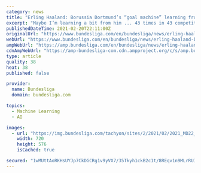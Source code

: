 ```yaml
---
category: news
title: "Erling Haaland: Borussia Dortmund’s “goal machine” learning from Zlatan Ibrahimovic"
excerpt: "Maybe I’m learning a bit from him ... 43 times in 43 competitive games for Dortmund since joining in January last year. “He’s a goal machine,” said Sancho at the final whistle. “I’m happy to assist his crazy goal, his first goal."
publishedDateTime: 2021-02-20T22:11:00Z
originalUrl: "https://www.bundesliga.com/en/bundesliga/news/erling-haaland-borussia-dortmund-s-goal-machine-ibrahimovic-sancho-14857"
webUrl: "https://www.bundesliga.com/en/bundesliga/news/erling-haaland-borussia-dortmund-s-goal-machine-ibrahimovic-sancho-14857"
ampWebUrl: "https://amp.bundesliga.com/en/bundesliga/news/erling-haaland-borussia-dortmund-s-goal-machine-ibrahimovic-sancho-14857"
cdnAmpWebUrl: "https://amp-bundesliga-com.cdn.ampproject.org/c/s/amp.bundesliga.com/en/bundesliga/news/erling-haaland-borussia-dortmund-s-goal-machine-ibrahimovic-sancho-14857"
type: article
quality: 38
heat: 38
published: false

provider:
  name: Bundesliga
  domain: bundesliga.com

topics:
  - Machine Learning
  - AI

images:
  - url: "https://img.bundesliga.com/tachyon/sites/2/2021/02/2021_MD22_S04BVB_LS_0300-scaled.jpg?crop=0px,0px,2133px,1706px&fit=720"
    width: 720
    height: 576
    isCached: true

secured: "1wMUttAoRKHsUYJp7CkDGCRg1v9yVX7/35Tkyh1ckB2c1t/8REqv1n9MLrRUIS/+0ieNyL9vDXBQbLZ7CqLY+L8T1/qJU9EEsJWkP7JW6gIyeftowiomeTEpeC20aFh5xsxWrtC3KJL7nXM8hdWrUfHapMVHXLwMBJoqMx4epKiTxHDOFlr4+qN/ZCL/zoQOfDMTgi3z8S7OZDptU8Q6g66kL6WGq4mqUXbGBSsLq404C2JsSz3f7bEnnBMXOCqka6ktLdjtuJrdw07dop9K1O2DKHsE8exZmJVNPnK59fhcGGH/FqbDgFKEHxxyFdpUgYgyz1qTvmCtcW7QsVHA3ZkHp/uWzvvPnQHbXjCN6b4=;5tQPfTTHaLxrHWdeXFneDA=="
---
```


